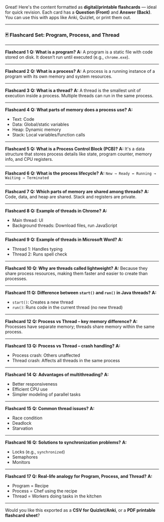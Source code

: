 Great! Here's the content formatted as **digital/printable flashcards** — ideal for quick revision. Each card has a **Question (Front)** and **Answer (Back)**. You can use this with apps like Anki, Quizlet, or print them out.

---

### 🃏 **Flashcard Set: Program, Process, and Thread**

---

**Flashcard 1**
**Q: What is a program?**
**A:** A program is a static file with code stored on disk. It doesn’t run until executed (e.g., `chrome.exe`).

---

**Flashcard 2**
**Q: What is a process?**
**A:** A process is a running instance of a program with its own memory and system resources.

---

**Flashcard 3**
**Q: What is a thread?**
**A:** A thread is the smallest unit of execution inside a process. Multiple threads can run in the same process.

---

**Flashcard 4**
**Q: What parts of memory does a process use?**
**A:**

* Text: Code
* Data: Global/static variables
* Heap: Dynamic memory
* Stack: Local variables/function calls

---

**Flashcard 5**
**Q: What is a Process Control Block (PCB)?**
**A:** It's a data structure that stores process details like state, program counter, memory info, and CPU registers.

---

**Flashcard 6**
**Q: What is the process lifecycle?**
**A:**
`New → Ready ↔ Running → Waiting → Terminated`

---

**Flashcard 7**
**Q: Which parts of memory are shared among threads?**
**A:** Code, data, and heap are shared. Stack and registers are private.

---

**Flashcard 8**
**Q: Example of threads in Chrome?**
**A:**

* Main thread: UI
* Background threads: Download files, run JavaScript

---

**Flashcard 9**
**Q: Example of threads in Microsoft Word?**
**A:**

* Thread 1: Handles typing
* Thread 2: Runs spell check

---

**Flashcard 10**
**Q: Why are threads called lightweight?**
**A:** Because they share process resources, making them faster and easier to create than processes.

---

**Flashcard 11**
**Q: Difference between `start()` and `run()` in Java threads?**
**A:**

* `start()`: Creates a new thread
* `run()`: Runs code in the current thread (no new thread)

---

**Flashcard 12**
**Q: Process vs Thread – key memory difference?**
**A:** Processes have separate memory; threads share memory within the same process.

---

**Flashcard 13**
**Q: Process vs Thread – crash handling?**
**A:**

* Process crash: Others unaffected
* Thread crash: Affects all threads in the same process

---

**Flashcard 14**
**Q: Advantages of multithreading?**
**A:**

* Better responsiveness
* Efficient CPU use
* Simpler modeling of parallel tasks

---

**Flashcard 15**
**Q: Common thread issues?**
**A:**

* Race condition
* Deadlock
* Starvation

---

**Flashcard 16**
**Q: Solutions to synchronization problems?**
**A:**

* Locks (e.g., `synchronized`)
* Semaphores
* Monitors

---

**Flashcard 17**
**Q: Real-life analogy for Program, Process, and Thread?**
**A:**

* Program = Recipe
* Process = Chef using the recipe
* Thread = Workers doing tasks in the kitchen

---

Would you like this exported as a **CSV for Quizlet/Anki**, or a **PDF printable flashcard sheet**?
